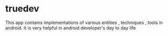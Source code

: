 # truedev
This app contains implementations of various entities , techniques , tools in android. It is very helpful in android developer's day to day life
